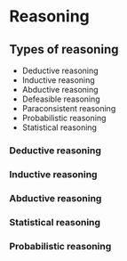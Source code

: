 # Reasoning

## Types of reasoning

- Deductive reasoning
- Inductive reasoning
- Abductive reasoning
- Defeasible reasoning
- Paraconsistent reasoning
- Probabilistic reasoning
- Statistical reasoning

### Deductive reasoning

### Inductive reasoning

### Abductive reasoning

### Statistical reasoning

### Probabilistic reasoning
